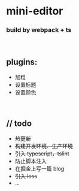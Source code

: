 # mini-editor

### build by webpack + ts

<br/>

## plugins:

- 加粗
- 设置标题
- 设置颜色

<br/>

## // todo

- ~~热更新~~
- ~~构建开发环境、生产环境~~
- ~~引入 typescript，tslint~~
- 防止脚本注入
- 在掘金上写一篇 blog
- ~~引入 less~~
- ...
